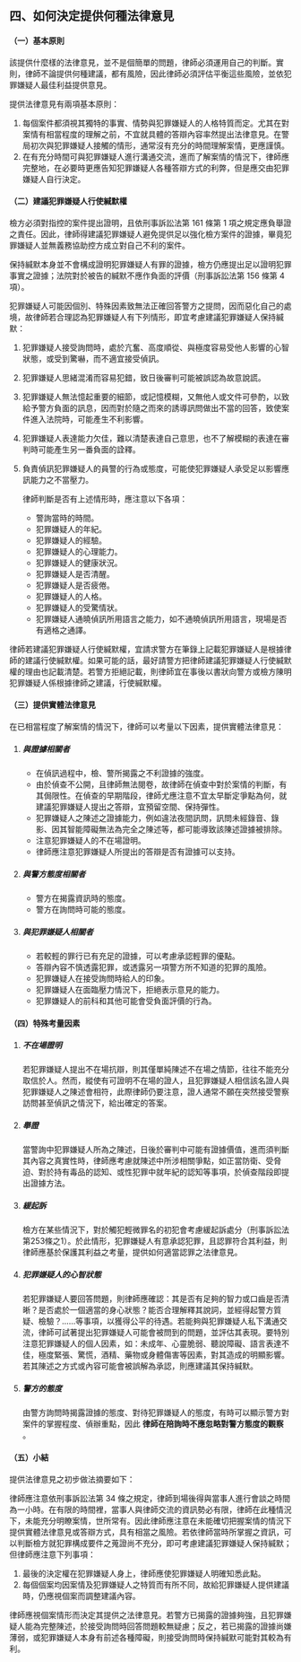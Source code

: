 ## 四、如何決定提供何種法律意見

#### （一）基本原則

該提供什麼樣的法律意見，並不是個簡單的問題，律師必須運用自己的判斷。實則，律師不論提供何種建議，都有風險，因此律師必須評估平衡這些風險，並依犯罪嫌疑人最佳利益提供意見。

提供法律意見有兩項基本原則：

1. 每個案件都須視其獨特的事實、情勢與犯罪嫌疑人的人格特質而定。尤其在對案情有相當程度的理解之前，不宜就具體的答辯內容率然提出法律意見。在警局初次與犯罪嫌疑人接觸的情形，通常沒有充分的時間理解案情，更應謹慎。
2. 在有充分時間可與犯罪嫌疑人進行溝通交流，進而了解案情的情況下，律師應完整地，在必要時更應告知犯罪嫌疑人各種答辯方式的利弊，但是應交由犯罪嫌疑人自行決定。

#### （二）建議犯罪嫌疑人行使緘默權

檢方必須對指控的案件提出證明，且依刑事訴訟法第 161 條第 1 項之規定應負舉證之責任。因此，律師得建議犯罪嫌疑人避免提供足以強化檢方案件的證據，畢竟犯罪嫌疑人並無義務協助控方成立對自己不利的案件。

保持緘默本身並不會構成證明犯罪嫌疑人有罪的證據，檢方仍應提出足以證明犯罪事實之證據；法院對於被告的緘默不應作負面的評價（刑事訴訟法第 156 條第 4 項）。

犯罪嫌疑人可能因個別、特殊因素致無法正確回答警方之提問，因而惡化自己的處境，故律師若合理認為犯罪嫌疑人有下列情形，即宜考慮建議犯罪嫌疑人保持緘默：

1. 犯罪嫌疑人接受詢問時，處於亢奮、高度順從、與極度容易受他人影響的心智狀態，或受到驚嚇，而不適宜接受偵訊。

2. 犯罪嫌疑人思緒混淆而容易犯錯，致日後審判可能被誤認為故意說謊。

3. 犯罪嫌疑人無法憶起重要的細節，或記憶模糊，又無他人或文件可參酌，以致給予警方負面的訊息，因而對於隨之而來的誘導訊問做出不當的回答，致使案件進入法院時，可能產生不利影響。

4. 犯罪嫌疑人表達能力欠佳，難以清楚表達自己意思，也不了解模糊的表達在審判時可能產生另一番負面的詮釋。

5. 負責偵訊犯罪嫌疑人的員警的行為或態度，可能使犯罪嫌疑人承受足以影響應訊能力之不當壓力。

   律師判斷是否有上述情形時，應注意以下各項：
   - 警詢當時的時間。
   - 犯罪嫌疑人的年紀。
   - 犯罪嫌疑人的經驗。
   - 犯罪嫌疑人的心理能力。
   - 犯罪嫌疑人的健康狀況。
   - 犯罪嫌疑人是否清醒。
   - 犯罪嫌疑人是否疲倦。
   - 犯罪嫌疑人的人格。
   - 犯罪嫌疑人的受驚情狀。
   - 犯罪嫌疑人通曉偵訊所用語言之能力，如不通曉偵訊所用語言，現場是否有適格之通譯。

律師若建議犯罪嫌疑人行使緘默權，宜請求警方在筆錄上記載犯罪嫌疑人是根據律師的建議行使緘默權。如果可能的話，最好請警方把律師建議犯罪嫌疑人行使緘默權的理由也記載清楚。若警方拒絕記載，則律師宜在事後以書狀向警方或檢方陳明犯罪嫌疑人係根據律師之建議，行使緘默權。

#### （三）提供實體法律意見

在已相當程度了解案情的情況下，律師可以考量以下因素，提供實體法律意見：

1. ##### 與證據相關者

   - 在偵訊過程中，檢、警所揭露之不利證據的強度。
   - 由於偵查不公開，且律師無法閱卷，故律師在偵查中對於案情的判斷，有其侷限性。在偵查的早期階段，律師尤應注意不宜太早斷定爭點為何，就建議犯罪嫌疑人提出之答辯，宜預留空間、保持彈性。
   - 犯罪嫌疑人之陳述之證據能力，例如違法夜間訊問，訊問未經錄音、錄影、因其智能障礙無法為完全之陳述等，都可能導致該陳述證據被排除。
   - 注意犯罪嫌疑人的不在場證明。
   - 律師應注意犯罪嫌疑人所提出的答辯是否有證據可以支持。

2. ##### 與警方態度相關者

   - 警方在揭露資訊時的態度。
   - 警方在詢問時可能的態度。

3. ##### 與犯罪嫌疑人相關者

   - 若較輕的罪行已有充足的證據，可以考慮承認輕罪的優點。
   - 答辯內容不慎透露犯罪，或透露另一項警方所不知道的犯罪的風險。
   - 犯罪嫌疑人在接受詢問時給人的印象。
   - 犯罪嫌疑人在面臨壓力情況下，拒絕表示意見的能力。
   - 犯罪嫌疑人的前科和其他可能會受負面評價的行為。

#### （四）特殊考量因素

1. ##### 不在場證明

   若犯罪嫌疑人提出不在場抗辯，則其僅單純陳述不在場之情節，往往不能充分取信於人。然而，縱使有可證明不在場的證人，且犯罪嫌疑人相信該名證人與犯罪嫌疑人之陳述會相符，此際律師仍要注意，證人通常不願在突然接受警察訪問甚至偵訊之情況下，給出確定的答案。

2. ##### 舉證

   當警詢中犯罪嫌疑人所為之陳述，日後於審判中可能有證據價值，進而須判斷其內容之真實性時，律師應考慮就陳述中所涉相關爭點，如正當防衛、受脅迫、對於持有毒品的認知、或性犯罪中就年紀的認知等事項，於偵查階段即提出證據方法。

3. ##### 緩起訴

   檢方在某些情況下，對於觸犯輕微罪名的初犯會考慮緩起訴處分（刑事訴訟法第253條之1）。於此情形，犯罪嫌疑人有意承認犯罪，且認罪符合其利益，則律師應基於保護其利益之考量，提供如何適當認罪之法律意見。

4. ##### 犯罪嫌疑人的心智狀態

   若犯罪嫌疑人要回答問題，則律師應確認：其是否有足夠的智力或口齒是否清晰？是否處於一個適當的身心狀態？能否合理解釋其說詞，並經得起警方質疑、檢驗？……等事項，以獲得公平的待遇。若能夠與犯罪嫌疑人私下溝通交流，律師可試著提出犯罪嫌疑人可能會被問到的問題，並評估其表現。要特別注意犯罪嫌疑人的個人因素，如：未成年、心靈脆弱、聽說障礙、語言表達不佳，極度緊張、驚慌，酒精、藥物或身體傷害等因素，對其造成的明顯影響。若其陳述之方式或內容可能會被誤解為承認，則應建議其保持緘默。

5. ##### 警方的態度

   由警方詢問時揭露證據的態度、對待犯罪嫌疑人的態度，有時可以顯示警方對案件的掌握程度、偵辦重點，因此 **律師在陪詢時不應忽略對警方態度的觀察** 。

#### （五）小結

提供法律意見之初步做法摘要如下：

律師應注意依刑事訴訟法第 34 條之規定，律師到場後得與當事人進行會談之時間為一小時。在有限的時間裡，當事人與律師交流的資訊勢必有限，律師在此種情況下，未能充分明瞭案情，世所常有。因此律師應注意在未能確切把握案情的情況下提供實體法律意見或答辯方式，具有相當之風險。若依律師當時所掌握之資訊，可以判斷檢方就犯罪構成要件之蒐證尚不充分，即可考慮建議犯罪嫌疑人保持緘默；但律師應注意下列事項：

1. 最後的決定權在犯罪嫌疑人身上，律師應使犯罪嫌疑人明確知悉此點。
2. 每個個案均因案情及犯罪嫌疑人之特質而有所不同，故給犯罪嫌疑人提供建議時，仍應視個案而調整建議內容。

律師應視個案情形而決定其提供之法律意見。若警方已揭露的證據夠強，且犯罪嫌疑人能為完整陳述，於接受詢問時回答問題較無疑慮；反之，若已揭露的證據尚嫌薄弱，或犯罪嫌疑人本身有前述各種障礙，則接受詢問時保持緘默可能對其較為有利。